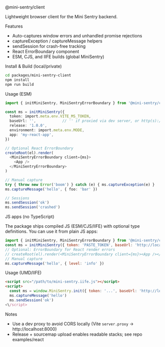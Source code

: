 @mini-sentry/client

Lightweight browser client for the Mini Sentry backend.

Features
- Auto-captures window errors and unhandled promise rejections
- captureException / captureMessage helpers
- sendSession for crash-free tracking
- React ErrorBoundary component
- ESM, CJS, and IIFE builds (global MiniSentry)

Install & Build (local/private)

```bash
cd packages/mini-sentry-client
npm install
npm run build
```

Usage (ESM)

```ts
import { initMiniSentry, MiniSentryErrorBoundary } from '@mini-sentry/client'

const ms = initMiniSentry({
  token: import.meta.env.VITE_MS_TOKEN,
  baseUrl: '',            // '' if proxied via dev server, or http(s)://api
  release: '1.0.0',
  environment: import.meta.env.MODE,
  app: 'my-react-app',
})

// Optional React ErrorBoundary
createRoot(el).render(
  <MiniSentryErrorBoundary client={ms}>
    <App />
  </MiniSentryErrorBoundary>
)

// Manual capture
try { throw new Error('boom') } catch (e) { ms.captureException(e) }
ms.captureMessage('hello', { foo: 'bar' })

// Sessions
ms.sendSession('ok')
ms.sendSession('crashed')
```

JS apps (no TypeScript)

The package ships compiled JS (ESM/CJS/IIFE) with optional type definitions. You can use it from plain JS apps:

```js
import { initMiniSentry, MiniSentryErrorBoundary } from '@mini-sentry/client'
const ms = initMiniSentry({ token: 'PASTE_TOKEN', baseUrl: 'http://localhost:8000' })
// Optional: ErrorBoundary for React render errors
// createRoot(el).render(<MiniSentryErrorBoundary client={ms}><App /></MiniSentryErrorBoundary>)
// Manual capture
ms.captureMessage('hello', { level: 'info' })
```

Usage (UMD/IIFE)

```html
<script src="/path/to/mini-sentry.iife.js"></script>
<script>
  const ms = window.MiniSentry.init({ token: '...', baseUrl: 'http://localhost:8000' })
  ms.captureMessage('hello')
  ms.sendSession('ok')
<\/script>
```

Notes
- Use a dev proxy to avoid CORS locally (Vite `server.proxy` → http://localhost:8000)
- Release + sourcemap upload enables readable stacks; see repo examples/react

